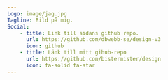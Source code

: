 ```yaml
---
Logo: image/jag.jpg
Tagline: Bild på mig.
Social:
    - title: Link till sidans github repo.
      url: https://github.com/dbwebb-se/design-v3
      icon: github
    - title: Länk till mitt gihub-repo
      url: https://github.com/bistermister/design
      icon: fa-solid fa-star
---
```

